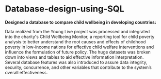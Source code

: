 # Database-design-using-SQL
**Designed a database to compare child wellbeing in developing countries:**

Data realized from the Young Live project was processed and integrated into the charity's 
Child Wellbeing Monitor, a reporting tool for child poverty analysis to better understand the root 
causes and effects of childhood poverty in low-income nations for effective child welfare 
interventions and influence the formulation of future policy. 
The huge datasets was broken down into views and tables to aid effective information 
interpretation. Several database features was also introduced to assure data integrity, 
security, concurrence, and other variables that contribute to the system’s overall effectiveness.
